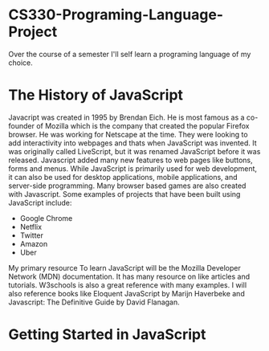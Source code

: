 # CS330-Programing-Language-Project
Over the course of a semester I'll self learn a programing language of my choice.  

**The History of JavaScript**
====================================
Javacript was created in 1995 by Brendan Eich. He is most famous as a co-founder of Mozilla which is the company that created the popular Firefox browser. He was working for Netscape at the time. They were looking to add interactivity into webpages and thats when JavaScript was invented. It was originally called LiveScript, but it was renamed JavaScript before it was released. Javascript added many new features to web pages like buttons, forms and menus. While JavaScript is primarily used for web development, it can also be used for desktop applications, mobile applications, and server-side programming. Many browser based games are also created with Javascript. Some examples of projects that have been built using JavaScript include:


+ Google Chrome
+ Netflix
+ Twitter
+ Amazon
+ Uber


My primary resource To learn JavaScript will be the Mozilla Developer Network (MDN) documentation. It has many  resource on like articles and tutorials. W3schools is also a great reference with many examples. I will also reference books like Eloquent JavaScript by Marijn Haverbeke and Javascript: The Definitive Guide by David Flanagan. 


**Getting Started in JavaScript**
====================================
